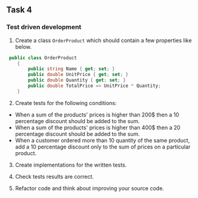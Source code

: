## Task 4

### Test driven development

1. Create a class ```OrderProduct``` which should contain a few properties like below.

```cs
 public class OrderProduct
    {
        public string Name { get; set; }    
        public double UnitPrice { get; set; }
        public double Quantity { get; set; }
        public double TotalPrice => UnitPrice * Quantity;
    }
```

2. Create tests for the following conditions:

- When a sum of the products' prices is higher than 200$ then a 10 percentage discount should be added to the sum.
- When a sum of the products' prices is higher than 400$ then a 20 percentage discount should be added to the sum.
- When a customer ordered more than 10 quantity of the same product, add a 10 percentage discount only to the sum of prices on a particular product.

3. Create implementations for the written tests.

4. Check tests results are correct.

5. Refactor code and think about improving your source code.
